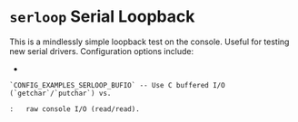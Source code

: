 `serloop` Serial Loopback
=========================

This is a mindlessly simple loopback test on the console. Useful for
testing new serial drivers. Configuration options include:

-   

    `CONFIG_EXAMPLES_SERLOOP_BUFIO` -- Use C buffered I/O (`getchar`/`putchar`) vs.

    :   raw console I/O (read/read).
